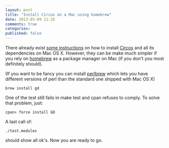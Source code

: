 ```yaml
---
layout: post
title: "Install Circos on a Mac using homebrew"
date: 2013-05-09 11:26
comments: true
categories: 
published: false
---
```


There already exist [some instructions]() on how to install [Circos]() and all its dependencies on Mac OS X. However, they can be make much simpler if you rely on [homebrew]() as a package manager on Mac (if you don't you most definitely should).


(If you want to be fancy you can install [perlbrew]() which lets you have different versions of perl than the standard one shipped with Mac OS X)


	brew install gd

One of the test still fails in make test and cpan refuses to comply. To solve that problem, just: 

	cpan> force install GD

A last call of:

	./test.modules

should show all ok's. Now you are ready to go.